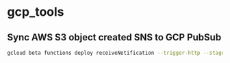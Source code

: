 # gcp_tools

## Sync AWS S3 object created SNS to GCP PubSub
```bash
gcloud beta functions deploy receiveNotification --trigger-http --stage-bucket gs://<your-backet-name> --runtime nodejs8 --allow-unauthenticated
```
